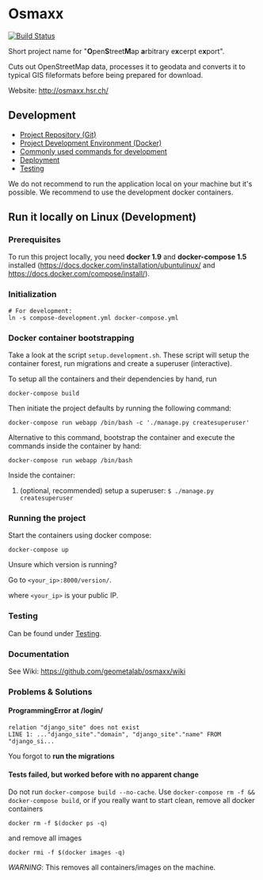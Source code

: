 # Osmaxx

[![Build Status](https://travis-ci.org/geometalab/osmaxx.svg?branch=develop)](https://travis-ci.org/geometalab/osmaxx)

Short project name for "<strong>O</strong>pen<strong>S</strong>treet<strong>M</strong>ap <strong>a</strong>rbitrary e<strong>x</strong>cerpt e<strong>x</strong>port".

Cuts out OpenStreetMap data, processes it to geodata and converts it to typical GIS fileformats before being prepared for download.

Website: http://osmaxx.hsr.ch/


## Development

* [Project Repository (Git)](/docs/git-repository.md)
* [Project Development Environment (Docker)](/docs/project-development-environment.md)
* [Commonly used commands for development](/docs/useful-commands.md)
* [Deployment](/docs/deployment.md)
* [Testing](/docs/testing.md)

We do not recommend to run the application local on your machine but it's possible. We recommend to use the development docker containers.

## Run it locally on Linux (Development)

### Prerequisites

To run this project locally, you need **docker 1.9** and **docker-compose 1.5** installed
(https://docs.docker.com/installation/ubuntulinux/ and https://docs.docker.com/compose/install/).


### Initialization

```shell
# For development:
ln -s compose-development.yml docker-compose.yml
```

### Docker container bootstrapping

Take a look at the script ```setup.development.sh```.
These script will setup the container forest, run migrations and create a superuser (interactive).

To setup all the containers and their dependencies by hand, run

```shell
docker-compose build
```

Then initiate the project defaults by running the following command:

```shell
docker-compose run webapp /bin/bash -c './manage.py createsuperuser'
```

Alternative to this command, bootstrap the container and execute the commands inside the container by hand:

```shell
docker-compose run webapp /bin/bash
```

Inside the container:

1. (optional, recommended) setup a superuser: `$ ./manage.py createsuperuser`


### Running the project

Start the containers using docker compose:

```shell
docker-compose up
```

Unsure which version is running?

Go to `<your_ip>:8000/version/`.

where `<your_ip>` is your public IP.

### Testing

Can be found under [Testing](/docs/testing.md).


### Documentation

See Wiki: https://github.com/geometalab/osmaxx/wiki


### Problems & Solutions

#### ProgrammingError at /login/

```
relation "django_site" does not exist
LINE 1: ..."django_site"."domain", "django_site"."name" FROM "django_si...
```

You forgot to **run the migrations**


#### Tests failed, but worked before with no apparent change

Do not run `docker-compose build --no-cache`. Use `docker-compose rm -f && docker-compose build`, or
if you really want to start clean, remove all docker containers

`docker rm -f $(docker ps -q)`

and remove all images

`docker rmi -f $(docker images -q)`

*WARNING*: This removes all containers/images on the machine.
